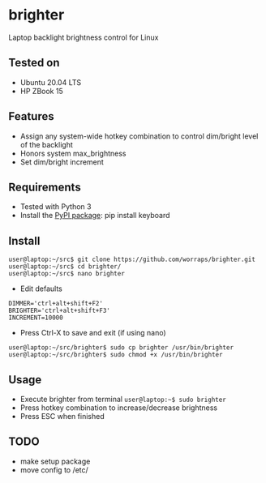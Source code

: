 brighter
========

Laptop backlight brightness control for Linux

## Tested on
- Ubuntu 20.04 LTS
- HP ZBook 15

## Features

- Assign any system-wide hotkey combination to control dim/bright level of the backlight
- Honors system max_brightness
- Set dim/bright increment

## Requirements

- Tested with Python 3
- Install the [PyPI package](https://pypi.python.org/pypi/keyboard/):
    pip install keyboard

## Install

```
user@laptop:~/src$ git clone https://github.com/worraps/brighter.git
user@laptop:~/src$ cd brighter/
user@laptop:~/src$ nano brighter
```
- Edit defaults
```
DIMMER='ctrl+alt+shift+F2'
BRIGHTER='ctrl+alt+shift+F3'
INCREMENT=10000
```
- Press Ctrl-X to save and exit (if using nano)
```
user@laptop:~/src/brighter$ sudo cp brighter /usr/bin/brighter
user@laptop:~/src/brighter$ sudo chmod +x /usr/bin/brighter 
```

## Usage

- Execute brighter from terminal
    `user@laptop:~$ sudo brighter`
- Press hotkey combination to increase/decrease brightness
- Press ESC when finished

## TODO

- make setup package
- move config to /etc/


